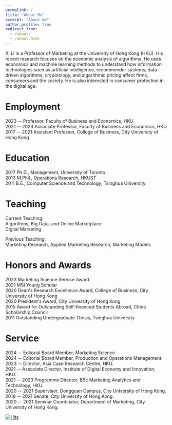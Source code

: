 ```yaml
---
permalink: /
title: "About Me"
excerpt: "About me"
author_profile: true
redirect_from: 
  - /about/
  - /about.html
---
```


Xi Li is a Professor of Marketing at the University of Hong Kong (HKU). His recent research focuses on the economic analysis of algorithms. He uses economics and machine learning methods to understand how information technologies such as artificial intelligence, recommender systems, data-driven algorithms, crypotology, and algorithmic pricing affect firms, consumers and the society. He is also interested in consumer protection in the digital age.     

Employment
======    
2023 --       Professor, Faculty of Business and Economics, HKU     
2021 -- 2023  Associate Professor, Faculty of Business and Economics, HKU    
2017 -- 2021  Assistant Professor, College of Business, City University of Hong Kong    

Education
======
2017    Ph.D., Management, University of Toronto  
2013    M.Phil., Operations Research, HKUST  
2011    B.E., Computer Science and Technology, Tsinghua University

Teaching
======
Current Teaching:     
Algorithms, Big Data, and Online Marketplace    
Digital Marketing    

Previous Teaching:    
Marketing Research, Applied Marketing Research, Marketing Models

**Honors and Awards**
======     
2023    Marketing Science Service Award       
2021    MSI Young Scholar  
2020    Dean's Research Excellence Award, College of Business, City University of Hong Kong  
2020    President's Award, City University of Hong Kong  
2015    Award for Outstanding Self-financed Students Abroad, China Scholarship Council  
2011    Outstanding Undergraduate Thesis, Tsinghua University  

Service
======    
2024 --       Editorial Board Member, Marketing Science.    
2024 --       Editorial Board Member, Production and Operations Management.     
2023 --       Director, Asia Case Research Centre, HKU.     
2021 --       Associate Director, Institute of Digital Economy and Innovation, HKU.         
2021 -- 2023  Programme Director, BSc Marketing Analytics and Technology, HKU.      
2020 -- 2021  Supervisor, Dongguan Campus, City University of Hong Kong.  
2018 -- 2021  Senate, City University of Hong Kong.  
2020 -- 2021  Seminar Coordinator, Department of Marketing, City University of Hong Kong.  


[![Hits](https://hits.seeyoufarm.com/api/count/incr/badge.svg?url=https%3A%2F%2Fxitheory.github.io&count_bg=%2379C83D&title_bg=%23555555&icon=&icon_color=%23E7E7E7&title=Hits&edge_flat=false)](https://hits.seeyoufarm.com)


<script type="text/javascript">document.write(unescape("%3Cspan id='cnzz_stat_icon_1280009502'%3E%3C/span%3E%3Cscript src='https://s4.cnzz.com/z_stat.php%3Fid%3D1280009502%26show%3Dpic' type='text/javascript'%3E%3C/script%3E"));</script>    








